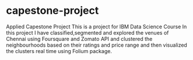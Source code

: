 # capestone-project
Applied Capestone Project
This is a project for IBM Data Science Course 
In this project I have classified,segmented  and explored the venues of Chennai using Foursquare and Zomato API and clustered the neighbourhoods based on their ratings and price range and then visualized the clusters real time using Folium package.
